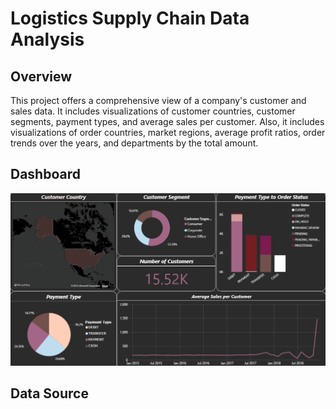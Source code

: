 # Logistics Supply Chain Data Analysis

## Overview
This project offers a comprehensive view of a company's customer and sales data. It includes visualizations of customer countries, customer segments, payment types, and average sales per customer. Also, it includes visualizations of order countries, market regions, average profit ratios, order trends over the years, and departments by the total amount.

## Dashboard
![Dashboard](https://github.com/AL-SayedHamdy/E-Commerce-Data-Analysis/blob/main/Images/Dashboard.gif)

## Data Source
